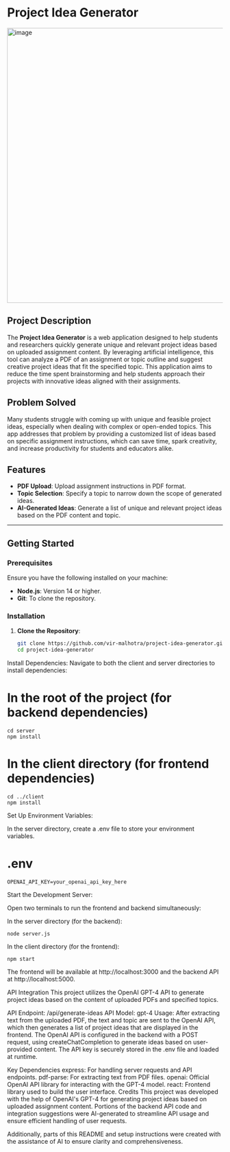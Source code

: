 # Project Idea Generator
<img width="642" alt="image" src="https://github.com/user-attachments/assets/fdcfffb4-5bb3-4d46-b016-aee98bf7776e">


## Project Description

The **Project Idea Generator** is a web application designed to help students and researchers quickly generate unique and relevant project ideas based on uploaded assignment content. By leveraging artificial intelligence, this tool can analyze a PDF of an assignment or topic outline and suggest creative project ideas that fit the specified topic. This application aims to reduce the time spent brainstorming and help students approach their projects with innovative ideas aligned with their assignments.

## Problem Solved

Many students struggle with coming up with unique and feasible project ideas, especially when dealing with complex or open-ended topics. This app addresses that problem by providing a customized list of ideas based on specific assignment instructions, which can save time, spark creativity, and increase productivity for students and educators alike.

## Features

- **PDF Upload**: Upload assignment instructions in PDF format.
- **Topic Selection**: Specify a topic to narrow down the scope of generated ideas.
- **AI-Generated Ideas**: Generate a list of unique and relevant project ideas based on the PDF content and topic.

---

## Getting Started

### Prerequisites

Ensure you have the following installed on your machine:

- **Node.js**: Version 14 or higher.
- **Git**: To clone the repository.

### Installation

1. **Clone the Repository**:
   ```bash
   git clone https://github.com/vir-malhotra/project-idea-generator.git
   cd project-idea-generator
   ```
Install Dependencies: Navigate to both the client and server directories to install dependencies:

# In the root of the project (for backend dependencies)
```
cd server
npm install
```
# In the client directory (for frontend dependencies)
```
cd ../client
npm install
```
Set Up Environment Variables:

In the server directory, create a .env file to store your environment variables.

# .env
```
OPENAI_API_KEY=your_openai_api_key_here
```
Start the Development Server:

Open two terminals to run the frontend and backend simultaneously:

In the server directory (for the backend):

```
node server.js
```
In the client directory (for the frontend):

```
npm start
```
The frontend will be available at http://localhost:3000 and the backend API at http://localhost:5000.

API Integration
This project utilizes the OpenAI GPT-4 API to generate project ideas based on the content of uploaded PDFs and specified topics.

API Endpoint: /api/generate-ideas
API Model: gpt-4
Usage: After extracting text from the uploaded PDF, the text and topic are sent to the OpenAI API, which then generates a list of project ideas that are displayed in the frontend.
The OpenAI API is configured in the backend with a POST request, using createChatCompletion to generate ideas based on user-provided content. The API key is securely stored in the .env file and loaded at runtime.

Key Dependencies
express: For handling server requests and API endpoints.
pdf-parse: For extracting text from PDF files.
openai: Official OpenAI API library for interacting with the GPT-4 model.
react: Frontend library used to build the user interface.
Credits
This project was developed with the help of OpenAI's GPT-4 for generating project ideas based on uploaded assignment content. Portions of the backend API code and integration suggestions were AI-generated to streamline API usage and ensure efficient handling of user requests.

Additionally, parts of this README and setup instructions were created with the assistance of AI to ensure clarity and comprehensiveness.
